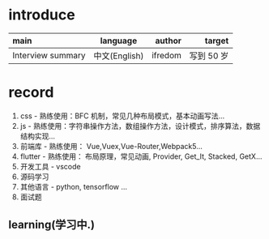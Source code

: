 # introduce

| main              |   language    |  author |     target |
| :---------------- | :-----------: | ------: | ---------: |
| Interview summary | 中文(English) | ifredom | 写到 50 岁 |

# record

1. css - 熟练使用：BFC 机制，常见几种布局模式，基本动画写法...
2. js - 熟练使用：字符串操作方法，数组操作方法，设计模式，排序算法，数据结构实现...
3. 前端库 - 熟练使用： Vue,Vuex,Vue-Router,Webpack5...
4. flutter - 熟练使用： 布局原理，常见动画, Provider, Get_It, Stacked, GetX...
5. 开发工具 - vscode
6. 源码学习
7. 其他语言 - python, tensorflow ...
8. 面试题

## learning(学习中.)
